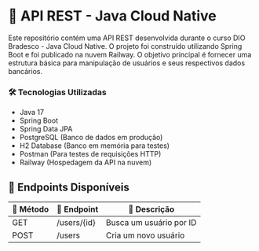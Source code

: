 # 🚀 API REST - Java Cloud Native
Este repositório contém uma API REST desenvolvida durante o curso DIO Bradesco - Java Cloud Native. O projeto foi construído utilizando Spring Boot e foi publicado na nuvem Railway. O objetivo principal é fornecer uma estrutura básica para manipulação de usuários e seus respectivos dados bancários.
### 🛠️ Tecnologias Utilizadas
-  Java 17
-  Spring Boot
-  Spring Data JPA
-  PostgreSQL (Banco de dados em produção)
-  H2 Database (Banco em memória para testes)
-  Postman (Para testes de requisições HTTP)
-  Railway (Hospedagem da API na nuvem)
## 📡 Endpoints Disponíveis
| 🔹 Método | 🔗 Endpoint       | 📝 Descrição                         |
|---------|---------------|---------------------------------|
| GET     | /users/{id}   | Busca um usuário por ID       |
| POST    | /users        | Cria um novo usuário          |

